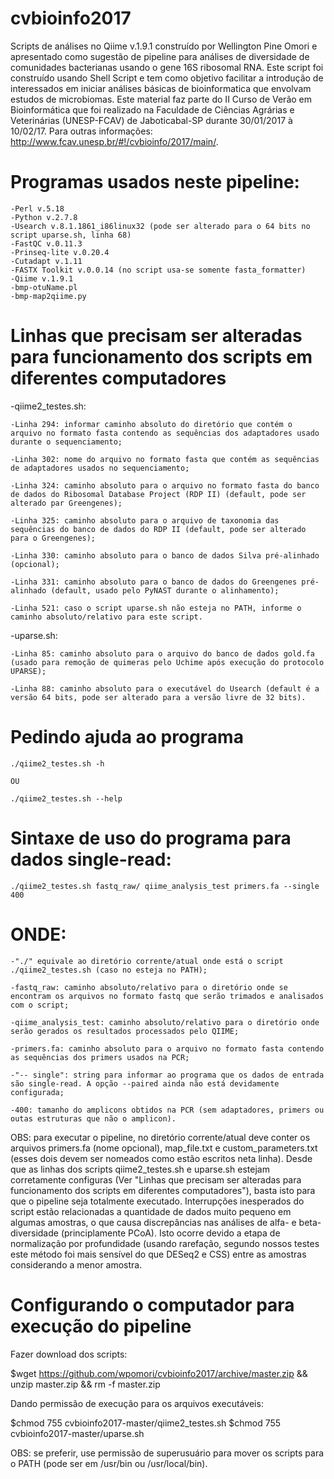 # cvbioinfo2017
Scripts de análises no Qiime v.1.9.1 construído por Wellington Pine Omori e apresentado como sugestão de pipeline para análises de diversidade de comunidades bacterianas usando o gene 16S ribosomal RNA. Este script foi construído usando Shell Script e tem como objetivo facilitar a introdução de interessados em iniciar análises básicas de bioinformatica que envolvam estudos de microbiomas. Este material faz parte do II Curso de Verão em Bioinformática que foi realizado na Faculdade de Ciências Agrárias e Veterinárias (UNESP-FCAV) de Jaboticabal-SP durante 30/01/2017 à 10/02/17. Para outras informações: http://www.fcav.unesp.br/#!/cvbioinfo/2017/main/.


# Programas usados neste pipeline:

    -Perl v.5.18
    -Python v.2.7.8
    -Usearch v.8.1.1861_i86linux32 (pode ser alterado para o 64 bits no script uparse.sh, linha 68)
    -FastQC v.0.11.3
    -Prinseq-lite v.0.20.4
    -Cutadapt v.1.11
    -FASTX Toolkit v.0.0.14 (no script usa-se somente fasta_formatter)
    -Qiime v.1.9.1
    -bmp-otuName.pl
    -bmp-map2qiime.py

# Linhas que precisam ser alteradas para funcionamento dos scripts em diferentes computadores
-qiime2_testes.sh:

    -Linha 294: informar caminho absoluto do diretório que contém o arquivo no formato fasta contendo as sequências dos adaptadores usado durante o sequenciamento;
    
    -Linha 302: nome do arquivo no formato fasta que contém as sequências de adaptadores usados no sequenciamento;
    
    -Linha 324: caminho absoluto para o arquivo no formato fasta do banco de dados do Ribosomal Database Project (RDP II) (default, pode ser alterado par Greengenes);
    
    -Linha 325: caminho absoluto para o arquivo de taxonomia das sequências do banco de dados do RDP II (default, pode ser alterado para o Greengenes);
    
    -Linha 330: caminho absoluto para o banco de dados Silva pré-alinhado (opcional);
    
    -Linha 331: caminho absoluto para o banco de dados do Greengenes pré-alinhado (default, usado pelo PyNAST durante o alinhamento);
    
    -Linha 521: caso o script uparse.sh não esteja no PATH, informe o caminho absoluto/relativo para este script.
    
    
-uparse.sh:

    -Linha 85: caminho absoluto para o arquivo do banco de dados gold.fa (usado para remoção de quimeras pelo Uchime após execução do protocolo UPARSE);
    
    -Linha 88: caminho absoluto para o executável do Usearch (default é a versão 64 bits, pode ser alterado para a versão livre de 32 bits).
    
    
# Pedindo ajuda ao programa    
    
    ./qiime2_testes.sh -h
    
    OU
    
    ./qiime2_testes.sh --help


# Sintaxe de uso do programa para dados single-read:

    ./qiime2_testes.sh fastq_raw/ qiime_analysis_test primers.fa --single 400

# ONDE:

    -"./" equivale ao diretório corrente/atual onde está o script ./qiime2_testes.sh (caso no esteja no PATH);
    
    -fastq_raw: caminho absoluto/relativo para o diretório onde se encontram os arquivos no formato fastq que serão trimados e analisados com o script;
    
    -qiime_analysis_test: caminho absoluto/relativo para o diretório onde serão gerados os resultados processados pelo QIIME;
    
    -primers.fa: caminho absoluto para o arquivo no formato fasta contendo as sequências dos primers usados na PCR;
    
    -"-- single": string para informar ao programa que os dados de entrada são single-read. A opção --paired ainda não está devidamente configurada;
    
    -400: tamanho do amplicons obtidos na PCR (sem adaptadores, primers ou outas estruturas que não o amplicon).
    
    
OBS: para executar o pipeline, no diretório corrente/atual deve conter os arquivos primers.fa (nome opcional), map_file.txt e custom_parameters.txt (esses dois devem ser nomeados como estão escritos neta linha). Desde que as linhas dos scripts qiime2_testes.sh e uparse.sh estejam corretamente configuras (Ver "Linhas que precisam ser alteradas para funcionamento dos scripts em diferentes computadores"), basta isto para que o pipeline seja totalmente executado.
Interrupções inesperados do script estão relacionadas a quantidade de dados muito pequeno em algumas amostras, o que causa discrepâncias nas análises de alfa- e beta-diversidade (principlamente PCoA). Isto ocorre devido a etapa de normalização por profundidade (usando rarefação, segundo nossos testes este método foi mais sensível do que DESeq2 e CSS) entre as amostras considerando a menor amostra.


# Configurando o computador para execução do pipeline

Fazer download dos scripts:

$wget https://github.com/wpomori/cvbioinfo2017/archive/master.zip && unzip master.zip && rm -f master.zip


Dando permissão de execução para os arquivos executáveis:

$chmod 755 cvbioinfo2017-master/qiime2_testes.sh
$chmod 755 cvbioinfo2017-master/uparse.sh

OBS: se preferir, use permissão de superusuário para mover os scripts para o PATH (pode ser em /usr/bin ou /usr/local/bin).
